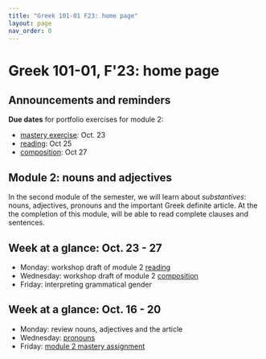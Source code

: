 ```yaml
---
title: "Greek 101-01 F23: home page"
layout: page
nav_order: 0
---
```




# Greek 101-01, F'23: home page


## Announcements and reminders


**Due dates** for portfolio exercises for module 2:

- [mastery exercise](https://hellenike.github.io/textbook/practice/module2/portfolio/mastery/): Oct. 23
- [reading](https://hellenike.github.io/textbook/practice/module2/portfolio/reading/): Oct 25
- [composition](https://hellenike.github.io/textbook/practice/module2/portfolio/composition/): Oct 27


## Module 2: nouns and adjectives

In the second module of the semester, we will learn about *substantives*:  nouns, adjectives, pronouns and the important Greek definite article.  At the the completion of this module, will be able to read complete clauses and sentences.



## Week at a glance: Oct. 23 - 27

- Monday: workshop draft of module 2 [reading](https://hellenike.github.io/textbook/practice/module2/portfolio/reading/)
- Wednesday: workshop draft of module 2 [composition](https://hellenike.github.io/textbook/practice/module2/portfolio/composition/)
- Friday: interpreting grammatical gender 


## Week at a glance: Oct. 16 - 20

- Monday: review nouns, adjectives and the article
- Wednesday: [pronouns](./classes/module2/pronouns/)
- Friday: [module 2 mastery assignment](./classes/module2/portfolio-mastery/)